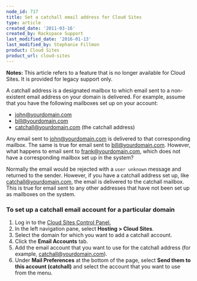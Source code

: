```yaml
---
node_id: 717
title: Set a catchall email address for Cloud Sites
type: article
created_date: '2011-03-16'
created_by: Rackspace Support
last_modified_date: '2016-01-13'
last_modified_by: Stephanie Fillmon
product: Cloud Sites
product_url: cloud-sites
---
```


**Notes:** This article refers to a feature that is no longer available
for Cloud Sites. It is provided for legacy support only.

A catchall address is a designated mailbox to which email sent to a
non-existent email address on your domain is delivered. For example,
assume that you have the following mailboxes set up on your account:

-   john@yourdomain.com
-   bill@yourdomain.com
-   catchall@yourdomain.com (the catchall address)

Any email sent to john@yourdomain.com is delivered to that corresponding
mailbox. The same is true for email sent to bill@yourdomain.com.
However, what happens to email sent to frank@yourdomain.com, which does
not have a corresponding mailbox set up in the system?

Normally the email would be rejected with a `user unknown` message and
returned to the sender. However, if you have a catchall address set up,
like catchall@yourdomain.com, the email is delivered to the catchall
mailbox. This is true for email sent to any other addresses that have
not been set up as mailboxes on the system.

### To set up a catchall email account for a particular domain

1.  Log in to the [Cloud Sites
    Control Panel.](https://manage.rackspacecloud.com "https://manage.rackspacecloud.com")
2.  In the left navigation pane, select **Hosting &gt; Cloud Sites**.
3.  Select the domain for which you want to add a catchall account.
4.  Click the **Email Accounts** tab.
5.  Add the email account that you want to use for the catchall address
    (for example, catchall@yourdomain.com).
6.  Under **Mail Preferences** at the bottom of the page, select **Send
    them to this account (catchall)** and select the account that you
    want to use from the menu.


